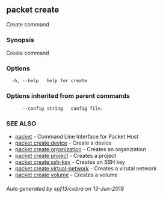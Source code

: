 ## packet create

Create command

### Synopsis

Create command

### Options

```
  -h, --help   help for create
```

### Options inherited from parent commands

```
      --config string   config file.
```

### SEE ALSO

* [packet](packet.md)	 - Command Line Interface for Packet Host
* [packet create device](packet_create_device.md)	 - Create a device
* [packet create organization](packet_create_organization.md)	 - Creates an organization
* [packet create project](packet_create_project.md)	 - Creates a project
* [packet create ssh-key](packet_create_ssh-key.md)	 - Creates an SSH key
* [packet create virtual-network](packet_create_virtual-network.md)	 - Creates a virutal network
* [packet create volume](packet_create_volume.md)	 - Creates a volume

###### Auto generated by spf13/cobra on 13-Jun-2018
